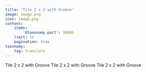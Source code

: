 ```yaml
---
title: 'Tile 2 x 2 with Groove'
image: image.png
icon: image.png
content:
    items:
        '@taxonomy.part': 3068b
    limit: 12
    pagination: true
taxonomy:
    tag: translate
---
```


Tile 2 x 2 with Groove
Tile 2 x 2 with Groove
Tile 2 x 2 with Groove
